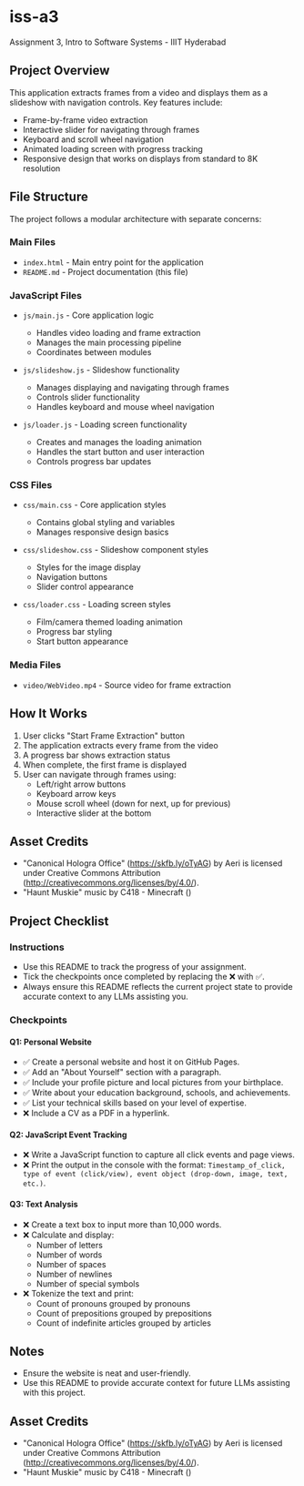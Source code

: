 # iss-a3

Assignment 3, Intro to Software Systems - IIIT Hyderabad

## Project Overview
This application extracts frames from a video and displays them as a slideshow with navigation controls. Key features include:
- Frame-by-frame video extraction
- Interactive slider for navigating through frames
- Keyboard and scroll wheel navigation
- Animated loading screen with progress tracking
- Responsive design that works on displays from standard to 8K resolution

## File Structure
The project follows a modular architecture with separate concerns:

### Main Files
- `index.html` - Main entry point for the application
- `README.md` - Project documentation (this file)

### JavaScript Files
- `js/main.js` - Core application logic
  - Handles video loading and frame extraction
  - Manages the main processing pipeline
  - Coordinates between modules
  
- `js/slideshow.js` - Slideshow functionality
  - Manages displaying and navigating through frames
  - Controls slider functionality
  - Handles keyboard and mouse wheel navigation
  
- `js/loader.js` - Loading screen functionality
  - Creates and manages the loading animation
  - Handles the start button and user interaction
  - Controls progress bar updates

### CSS Files
- `css/main.css` - Core application styles
  - Contains global styling and variables
  - Manages responsive design basics
  
- `css/slideshow.css` - Slideshow component styles
  - Styles for the image display
  - Navigation buttons
  - Slider control appearance
  
- `css/loader.css` - Loading screen styles
  - Film/camera themed loading animation
  - Progress bar styling
  - Start button appearance

### Media Files
- `video/WebVideo.mp4` - Source video for frame extraction

## How It Works
1. User clicks "Start Frame Extraction" button
2. The application extracts every frame from the video
3. A progress bar shows extraction status
4. When complete, the first frame is displayed
5. User can navigate through frames using:
   - Left/right arrow buttons
   - Keyboard arrow keys
   - Mouse scroll wheel (down for next, up for previous)
   - Interactive slider at the bottom

## Asset Credits
- "Canonical Hologra Office" (https://skfb.ly/oTyAG) by Aeri is licensed under Creative Commons Attribution (http://creativecommons.org/licenses/by/4.0/).
- "Haunt Muskie" music by C418 - Minecraft ()

## Project Checklist

### Instructions
- Use this README to track the progress of your assignment.
- Tick the checkpoints once completed by replacing the ❌ with ✅.
- Always ensure this README reflects the current project state to provide accurate context to any LLMs assisting you.

### Checkpoints

#### Q1: Personal Website
- ✅ Create a personal website and host it on GitHub Pages.
- ✅ Add an "About Yourself" section with a paragraph.
- ✅ Include your profile picture and local pictures from your birthplace.
- ✅ Write about your education background, schools, and achievements.
- ✅ List your technical skills based on your level of expertise.
- ❌ Include a CV as a PDF in a hyperlink.

#### Q2: JavaScript Event Tracking
- ❌ Write a JavaScript function to capture all click events and page views.
- ❌ Print the output in the console with the format: `Timestamp_of_click, type of event (click/view), event object (drop-down, image, text, etc.)`.

#### Q3: Text Analysis
- ❌ Create a text box to input more than 10,000 words.
- ❌ Calculate and display:
  - Number of letters
  - Number of words
  - Number of spaces
  - Number of newlines
  - Number of special symbols
- ❌ Tokenize the text and print:
  - Count of pronouns grouped by pronouns
  - Count of prepositions grouped by prepositions
  - Count of indefinite articles grouped by articles

## Notes
- Ensure the website is neat and user-friendly.
- Use this README to provide accurate context for future LLMs assisting with this project.

## Asset Credits
- "Canonical Hologra Office" (https://skfb.ly/oTyAG) by Aeri is licensed under Creative Commons Attribution (http://creativecommons.org/licenses/by/4.0/).
- "Haunt Muskie" music by C418 - Minecraft ()